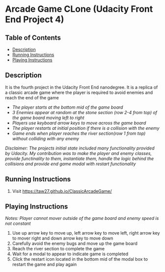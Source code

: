 Arcade Game CLone (Udacity Front End Project 4)
===============================

## Table of Contents

* [Description](#description)
* [Running Instructions](#running-instructions)
* [Playing Instructions](#playing-instructions)

## Description

It is the fourth project in the Udacity Front End nanodegree. It is a replica of a classic arcade game where the player is required to avoid enemies and reach the end of the game

 + _The player starts at the bottom mid of the game board_
 + _3 Enemies appear at random at the stone section (row 2-4 from top) of the game board moving left to right_
 + _Players use keyboard arrow keys to move across the game board_
 + _The player restarts at initial position if there is a collision with the enemy_
 + _Game ends when player reaches the river section(row 1 from top) without colliding with any enemy_

 _Disclaimer: The projects initial state included many functionality provided by Udacity. My contribution was to make the player and enemy classes, provide functinality to them, instantiate them, handle the logic behind the collisions and provide end game modal with restart functionality_

## Running Instructions

1. Visit <https://taw27.github.io/ClassicArcadeGame/>

## Playing Instructions

_Notes: Player cannot mover outside of the game board and enemy speed is not constant_

1. Use up arrow key to move up, left arrow key to move left, right arrow key to mover right and down arrow key to move down
2. Carefully avoid the enemy bugs and move up the game board
3. Reach the river section to complete the game
4. Wait for a modal to appear to indicate game is completed
5. Click the restart icon located in the bottom mid of the modal box to restart the game and play again

